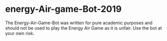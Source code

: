 # energy-Air-game-Bot-2019
The Energy-Air-Game-Bot was written for pure academic purposes and should not be used to play the Energy Air Game as it is unfair. Use the bot at your own risk.
